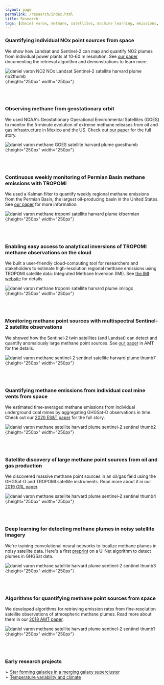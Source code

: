 ```yaml
---
layout: page
permalink: /research/index.html
title: Research
tags: [daniel varon, methane, satellites, machine learning, emissions, research, sentinel-2, sentinel]
---
```


### Quantifying individual NOx point sources from space

We show how Landsat and Sentinel-2 can map and quantify NO2 plumes from individual power plants at 10-60 m resolution. See <a href="https://www.pnas.org/doi/10.1073/pnas.2317077121" target="_blank">our paper</a> documenting the retrieval algorithm and demonstrations to learn more.

![daniel varon NO2 NOx Landsat Sentinel-2 satellite harvard plume no2thumb](../images/no2-thumb.png){:height="250px" width="250px"}

<br>
<br>

### Observing methane from geostationary orbit

We used NOAA's Geostationary Operational Environmental Satellites (GOES) to monitor the 5-minute evolution of extreme methane releases from oil and gas infrastructure in Mexico and the US. Check out <a href="https://www.pnas.org/doi/10.1073/pnas.2310797120" target="_blank">our paper</a> for the full story.

![daniel varon methane GOES satellite harvard plume goesthumb](../images/goes-thumb.png){:height="250px" width="250px"}

<br>
<br>

### Continuous weekly monitoring of Permian Basin methane emissions with TROPOMI

We used a Kalman filter to quantify weekly regional methane emissions from the Permian Basin, the largest oil-producing basin in the United States. See <a href="https://doi.org/10.5194/acp-23-7503-2023" target="_blank">our paper</a> for more information.

![daniel varon methane tropomi satellite harvard plume kfpermian](../images/kf_permian_image.png){:height="250px" width="250px"}

<br>
<br>

### Enabling easy access to analytical inversions of TROPOMI methane observations on the cloud

We built a user-friendly cloud-computing tool for researchers and stakeholders to estimate high-resolution regional methane emissions using TROPOMI satellite data: Integrated Methane Inversion (IMI). See <a href="https://imi.seas.harvard.edu/" target="_blank">the IMI website</a> for details.

![daniel varon methane tropomi satellite harvard plume imilogo](../images/imi_logo_small.png){:height="250px" width="250px"}

<br>
<br>

### Monitoring methane point sources with multispectral Sentinel-2 satellite observations

We showed how the Sentinel-2 twin satellites (and Landsat) can detect and quantify anomalously large methane point sources. See <a href="https://amt.copernicus.org/articles/14/2771/2021/amt-14-2771-2021.html" target="_blank">our paper</a> in AMT for the details.

![daniel varon methane sentinel-2 sentinel satellite harvard plume thumb7](../images/thumb7_projects.png){:height="250px" width="250px"}

<br>
<br>

### Quantifying methane emissions from individual coal mine vents from space

We estimated time-averaged methane emissions from individual underground coal mines by aggregating GHGSat-D observations in time. Check out our [2020 ES&T paper](https://pubs.acs.org/doi/abs/10.1021/acs.est.0c01213) for the full story. 

![daniel varon methane satellite harvard plume sentinel-2 sentinel thumb2](../images/thumb2_projects.png){:height="250px" width="250px"}

<br>
<br>

### Satellite discovery of large methane point sources from oil and gas production

We discovered massive methane point sources in an oil/gas field using the GHGSat-D and TROPOMI satellite instruments. Read more about it in our <a href="https://agupubs.onlinelibrary.wiley.com/doi/abs/10.1029/2019GL083798" target="_blank">2019 GRL paper</a>.

![daniel varon methane satellite harvard plume sentinel-2 sentinel thumb4](../images/thumb4_projects.png){:height="250px" width="250px"}

<br>
<br>

### Deep learning for detecting methane plumes in noisy satellite imagery

We're training convolutional neural networks to localize methane plumes in noisy satellite data. Here's a first <a href="https://acmg.seas.harvard.edu/sites/projects.iq.harvard.edu/files/acmg/files/bruno2023.pdf" target="_blank">preprint</a> on a U-Net algorithm to detect plumes in GHGSat data.

![daniel varon methane satellite harvard plume sentinel-2 sentinel thumb3](../images/thumb3_projects.png){:height="250px" width="250px"}

<br>
<br>

### Algorithms for quantifying methane point sources from space

We developed algorithms for retrieving emission rates from fine-resolution satellite observations of atmospheric methane plumes. Read more about them in our <a href="https://doi.org/10.5194/amt-11-5673-2018" target="_blank">2018 AMT paper</a>.

![daniel varon methane satellite harvard plume sentinel-2 sentinel thumb1](../images/thumb1_projects.png){:height="250px" width="250px"}

<br>
<br>

### Early research projects

&#10146; [Star forming galaxies in a merging galaxy supercluster](http://www.varon.org/research/astro/)<br>
&#10146; [Temperature variability and climate](http://www.varon.org/research/climate/)
